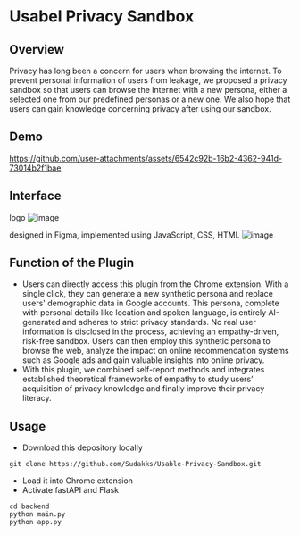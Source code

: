 # Usabel Privacy Sandbox
## Overview
Privacy has long been a concern for users when browsing the internet. To prevent personal information of users from leakage, we proposed a privacy sandbox so that users can browse the Internet with a new persona, either a selected one from our predefined personas or a new one. We also hope that users can gain knowledge concerning privacy after using our sandbox. 

## Demo
https://github.com/user-attachments/assets/6542c92b-16b2-4362-941d-73014b2f1bae

## Interface
logo
![image](https://github.com/user-attachments/assets/c34e8c4e-ecb6-409f-938c-e18b3ed75694)

designed in Figma, implemented using JavaScript, CSS, HTML
![image](https://github.com/user-attachments/assets/9dd4d031-26b6-4aae-a5dd-ce762637de90)

## Function of the Plugin
- Users can directly access this plugin from the Chrome extension. With a single click, they can generate a new synthetic persona and replace users' demographic data in Google accounts. This persona, complete with personal details like location and spoken language, is entirely AI-generated and adheres to strict privacy standards. No real user information is disclosed in the process, achieving an empathy-driven, risk-free sandbox. Users can then employ this synthetic persona to browse the web, analyze the impact on online recommendation systems such as Google ads and gain valuable insights into online privacy.
- With this plugin, we combined self-report methods and integrates established theoretical frameworks of empathy to study users’ acquisition of privacy knowledge and finally improve their privacy literacy.

## Usage
- Download this depository locally
```
git clone https://github.com/Sudakks/Usable-Privacy-Sandbox.git
```
- Load it into Chrome extension
- Activate fastAPI and Flask
```
cd backend
python main.py
python app.py
```
